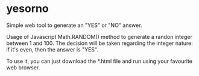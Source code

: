 # yesorno
Simple web tool to generate an "YES" or "NO" answer.

Usage of Javascript Math.RANDOM() method to generate a randon integer between 1 and 100. The decision will be taken regarding the integer nature: if it's even, then the answer is "YES".

To use it, you can just download the *.html file and run using your favourite web browser.
